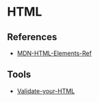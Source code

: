 # HTML
## References
* [MDN-HTML-Elements-Ref](https://developer.mozilla.org/en-US/docs/Web/HTML/Element)

## Tools
* [Validate-your-HTML](https://validator.w3.org/#validate_by_uri)
